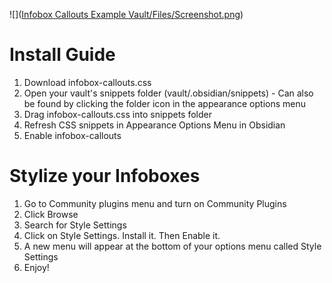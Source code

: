 ![]([Infobox Callouts Example Vault/Files/Screenshot.png](https://github.com/Avyrra/Infobox-Callouts/blob/main/Infobox%20Callouts%20Example%20Vault/Files/Screenshot.png?raw=true))

# Install Guide
1. Download infobox-callouts.css
2. Open your vault's snippets folder (vault/.obsidian/snippets) - Can also be found by clicking the folder icon in the appearance options menu
3. Drag infobox-callouts.css into snippets folder
4. Refresh CSS snippets in Appearance Options Menu in Obsidian
5. Enable infobox-callouts

# Stylize your Infoboxes
1. Go to Community plugins menu and turn on Community Plugins
2. Click Browse
3. Search for Style Settings
4. Click on Style Settings. Install it. Then Enable it.
5. A new menu will appear at the bottom of your options menu called Style Settings
6. Enjoy!
